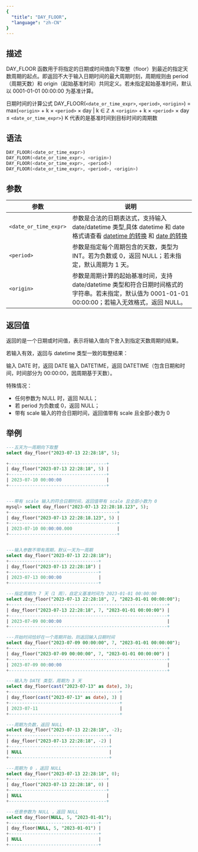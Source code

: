 ```yaml
---
{
  "title": "DAY_FLOOR",
  "language": "zh-CN"
}
---
```


## 描述

DAY_FLOOR 函数用于将指定的日期或时间值向下取整（floor）到最近的指定天数周期的起点。即返回不大于输入日期时间的最大周期时刻，周期规则由 period（周期天数）和 origin（起始基准时间）共同定义。若未指定起始基准时间，默认以 0001-01-01 00:00:00 为基准计算。

日期时间的计算公式
DAY_FLOOR(`<date_or_time_expr>`, `<period>`, `<origin>`) = max{`<origin>` + k × `<period>` × day | k ∈ ℤ ∧ `<origin>` + k × `<period>` × day ≤ `<date_or_time_expr>`}
K 代表的是基准时间到目标时间的周期数

## 语法

```sql
DAY_FLOOR(<date_or_time_expr>)
DAY_FLOOR(<date_or_time_expr>, <origin>)
DAY_FLOOR(<date_or_time_expr>, <period>)
DAY_FLOOR(<date_or_time_expr>, <period>, <origin>)
```

## 参数

| 参数 | 说明 |
| -- | -- |
| `<date_or_time_expr>` | 参数是合法的日期表达式，支持输入 date/datetime 类型,具体 datetime 和 date 格式请查看 [datetime 的转换](../../../../../current/sql-manual/basic-element/sql-data-types/conversion/datetime-conversion) 和 [date 的转换](../../../../../current/sql-manual/basic-element/sql-data-types/conversion/date-conversion) |
| `<period>` | 参数是指定每个周期包含的天数，类型为 INT。若为负数或 0，返回 NULL；若未指定，默认周期为 1 天。 |
| `<origin>` | 参数是周期计算的起始基准时间，支持 date/datetime 类型和符合日期时间格式的字符串。若未指定，默认值为 0001-01-01 00:00:00；若输入无效格式，返回 NULL。 |

## 返回值

返回的是一个日期或时间值，表示将输入值向下舍入到指定天数周期的结果。

若输入有效，返回与 datetime 类型一致的取整结果：

输入 DATE 时，返回 DATE
输入 DATETIME，返回 DATETIME（包含日期和时间，时间部分为 00:00:00，因周期基于天数）。


特殊情况：

- 任何参数为 NULL 时，返回 NULL；
- 若 period 为负数或 0，返回 NULL；
- 带有 scale 输入的符合日期时间，返回值带有 scale 且全部小数为 0

## 举例

```sql
---五天为一周期向下取整
select day_floor("2023-07-13 22:28:18", 5);

+-------------------------------------+
| day_floor("2023-07-13 22:28:18", 5) |
+-------------------------------------+
| 2023-07-10 00:00:00                 |
+-------------------------------------+


---带有 scale 输入的符合日期时间，返回值带有 scale 且全部小数为 0
mysql> select day_floor("2023-07-13 22:28:18.123", 5);
+-----------------------------------------+
| day_floor("2023-07-13 22:28:18.123", 5) |
+-----------------------------------------+
| 2023-07-10 00:00:00.000                 |
+-----------------------------------------+


---输入参数不带有周期，默认一天为一周期
select day_floor("2023-07-13 22:28:18");
+----------------------------------+
| day_floor("2023-07-13 22:28:18") |
+----------------------------------+
| 2023-07-13 00:00:00              |
+----------------------------------+

---指定周期为 7 天（1 周），自定义基准时间为 2023-01-01 00:00:00
select day_floor("2023-07-13 22:28:18", 7, "2023-01-01 00:00:00");
+------------------------------------------------------------+
| day_floor("2023-07-13 22:28:18", 7, "2023-01-01 00:00:00") |
+------------------------------------------------------------+
| 2023-07-09 00:00:00                                        |
+------------------------------------------------------------+

---开始时间恰好在一个周期开始，则返回输入日期时间
select day_floor("2023-07-09 00:00:00", 7, "2023-01-01 00:00:00");
+------------------------------------------------------------+
| day_floor("2023-07-09 00:00:00", 7, "2023-01-01 00:00:00") |
+------------------------------------------------------------+
| 2023-07-09 00:00:00                                        |
+------------------------------------------------------------+

---输入为 DATE 类型，周期为 3 天
select day_floor(cast("2023-07-13" as date), 3);
+------------------------------------------+
| day_floor(cast("2023-07-13" as date), 3) |
+------------------------------------------+
| 2023-07-11                               |
+------------------------------------------+

---周期为负数，返回 NULL
select day_floor("2023-07-13 22:28:18", -2);
+--------------------------------------+
| day_floor("2023-07-13 22:28:18", -2) |
+--------------------------------------+
| NULL                                 |
+--------------------------------------+

---周期为 0 ，返回 NULL
select day_floor("2023-07-13 22:28:18", 0);
+-------------------------------------+
| day_floor("2023-07-13 22:28:18", 0) |
+-------------------------------------+
| NULL                                |
+-------------------------------------+

---任意参数为 NULL ，返回 NULL
select day_floor(NULL, 5, "2023-01-01");
+----------------------------------+
| day_floor(NULL, 5, "2023-01-01") |
+----------------------------------+
| NULL                             |
+----------------------------------+
```
